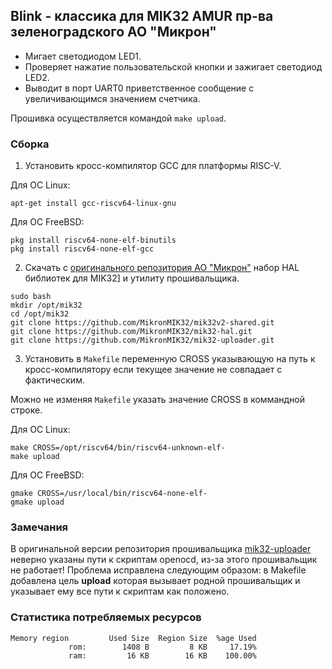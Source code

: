 ## Blink - классика для MIK32 AMUR пр-ва зеленоградского АО "Микрон"

- Мигает светодиодом LED1.
- Проверяет нажатие пользовательской кнопки и зажигает светодиод LED2.
- Выводит в порт UART0 приветственное сообщение с увеличивающимся значением счетчика.

Прошивка осуществляется командой ```make upload```. 


### Сборка


1. Установить кросс-компилятор GCC для платформы RISC-V. 

Для ОС Linux:

```apt-get install gcc-riscv64-linux-gnu```

Для ОС FreeBSD:

```
pkg install riscv64-none-elf-binutils
pkg install riscv64-none-elf-gcc
``` 

2. Скачать с [оригинального репозитория АО "Микрон"](https://github.com/MikronMIK32) набор HAL библиотек для MIK32] и утилиту прошивальщика.

```
sudo bash
mkdir /opt/mik32
cd /opt/mik32
git clone https://github.com/MikronMIK32/mik32v2-shared.git
git clone https://github.com/MikronMIK32/mik32-hal.git
git clone https://github.com/MikronMIK32/mik32-uploader.git
```

3. Установить в ```Makefile``` переменную CROSS указывающую на путь к кросс-компилятору если текущее значение не совпадает с фактическим.

Можно не изменяя ```Makefile``` указать значение CROSS в коммандной строке.

Для ОС Linux:

```
make CROSS=/opt/riscv64/bin/riscv64-unknown-elf-
make upload
```

Для ОС FreeBSD:

```
gmake CROSS=/usr/local/bin/riscv64-none-elf-
gmake upload
``` 

### Замечания 

В оригинальной версии репозитория прошивальщика [mik32-uploader](https://github.com/MikronMIK32/mik32-uploader) неверно указаны пути к скриптам openocd, из-за этого прошивальщик не работает! Проблема исправлена следующим образом: в Makefile добавлена цель **upload** которая вызывает родной прошивальщик и указывает ему все пути к скриптам как положено.

### Статистика потребляемых ресурсов

```
Memory region         Used Size  Region Size  %age Used
             rom:        1408 B         8 KB     17.19%
             ram:         16 KB        16 KB    100.00%
```

